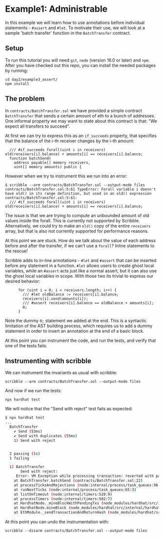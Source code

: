 # Example1: Administrable

In this example we will learn how to use annotations before individual statements - `#assert` and `#let`.
To motivate their use, we will look at a sample 'batch transfer' function in the `BatchTransfer` contract.

## Setup

To run this tutorial you will need `git`, `node` (version 16.0 or later) and `npm`.
After you have checked out this repo, you can install the needed packages by running:

```
cd day2/example3_assert/
npm install
```

## The problem

In `contracts/BatchTransfer.sol` we have provided a simple contract `BatchTransfer` that sends a certain amount of eth to a bunch of addresses. One informal property we may want to state about this contract is that: "We expect all transfers to succeed".

At first we can try to express this as an `if_succeeds` property, that specifies that the balance of the i-th receiver changes by the i-th amount:

```
  /// #if_succeeds forall(uint i in receivers) old(receivers[i].balance) + amounts[i] == receivers[i].balance;
  function batchSend(
    address payable[] memory receivers,
    uint[] memory amounts) public {
```

However when we try to instrument this we run into an error:

```
$ scribble --arm contracts/BatchTransfer.sol --output-mode files
contracts/BatchTransfer.sol:5:61 TypeError: Forall variable i doesn't have old() in its range definition, but used in an old() expression
contracts/BatchTransfer.sol:5:61:
  /// #if_succeeds forall(uint i in receivers) old(receivers[i].balance) + amounts[i] == receivers[i].balance;
```

The issue is that we are trying to compute an unbounded amount of old values inside the forall. This is currently not supported by Scribble. 
Alternatively, we could try to make an `old()` copy of the entire `receivers` array, but that is also not currently supported for performance reasons.

At this point we are stuck. How do we talk about the value of each address before and after the transfer, if we can't use a `forall`? Inline statements to the rescue!

Scribble adds to in-line annotations - `#let` and `#assert` that can be inserted before any statement in a function. `#let` allows users to create ghost local variables, while an `#assert` acts just like a normal assert, but it can also use the ghost local variables in scope. With those two its trivial to express our desired behavior:

```
      for (uint i = 0; i < receivers.length; i++) {
        /// #let oldBalance := receivers[i].balance;
        receivers[i].send(amounts[i]);
        /// #assert receivers[i].balance == oldBalance + amounts[i];
        0;
      }
```

Note the dummy `0;` statement we added at the end. This is a syntactic limitation of the AST building process, which requires us to add a dummy statement in order to insert an annotation at the end of a basic block.

At this point you can instrument the code, and run the tests, and verify that one of the tests fails.

## Instrumenting with scribble

We can instrument the invariants as usual with scribble:

```
scribble --arm contracts/BatchTransfer.sol --output-mode files
```

And now if we run the tests:

```
npx hardhat test
```

We will notice that the "Send with reject" test fails as expected:

```sh
$ npx hardhat test
...
  BatchTransfer
    ✔ Send (53ms)
    ✔ Send with duplicates (55ms)
    1) Send with reject


  2 passing (1s)
  1 failing

  1) BatchTransfer
       Send with reject:
     Error: VM Exception while processing transaction: reverted with panic code 0x1 (Assertion error)
    at BatchTransfer.batchSend (contracts/BatchTransfer.sol:22)
    at processTicksAndRejections (node:internal/process/task_queues:96:5)
    at runNextTicks (node:internal/process/task_queues:65:3)
    at listOnTimeout (node:internal/timers:528:9)
    at processTimers (node:internal/timers:502:7)
    at HardhatNode._mineBlockWithPendingTxs (node_modules/hardhat/src/internal/hardhat-network/provider/node.ts:1802:23)
    at HardhatNode.mineBlock (node_modules/hardhat/src/internal/hardhat-network/provider/node.ts:491:16)
    at EthModule._sendTransactionAndReturnHash (node_modules/hardhat/src/internal/hardhat-network/provider/modules/eth.ts:1522:18)
```

At this point you can undo the instrumentation with:


```
scribble --disarm contracts/BatchTransfer.sol --output-mode files
```